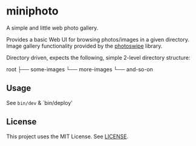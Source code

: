 # miniphoto

A simple and little web photo gallery.

Provides a basic Web UI for browsing photos/images in a given directory. Image
gallery functionality provided by the [photoswipe][photoswipe] library.

Directory driven, expects the following, simple 2-level directory structure:

root
├── some-images
└── more-images
└── and-so-on

## Usage

See `bin/dev` & `bin/deploy'

## License

This project uses the MIT License. See [LICENSE](LICENSE).

[photoswipe]: http://photoswipe.com/
